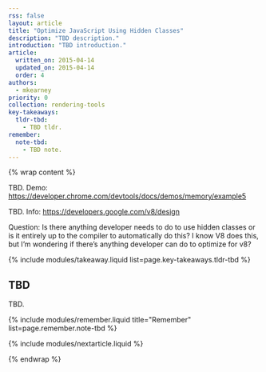 ```yaml
---
rss: false
layout: article
title: "Optimize JavaScript Using Hidden Classes"
description: "TBD description."
introduction: "TBD introduction."
article:
  written_on: 2015-04-14
  updated_on: 2015-04-14
  order: 4
authors:
  - mkearney
priority: 0
collection: rendering-tools
key-takeaways:
  tldr-tbd:
    - TBD tldr.
remember:
  note-tbd:
    - TBD note.
---
```

{% wrap content %}

TBD. Demo: https://developer.chrome.com/devtools/docs/demos/memory/example5

TBD. Info: https://developers.google.com/v8/design

Question: Is there anything developer needs to do to use hidden classes or is it entirely up to the compiler to automatically do this? I know V8 does this, but I’m wondering if there’s anything developer can do to optimize for v8?

{% include modules/takeaway.liquid list=page.key-takeaways.tldr-tbd %}

## TBD

TBD.

{% include modules/remember.liquid title="Remember" list=page.remember.note-tbd %}

{% include modules/nextarticle.liquid %}

{% endwrap %}

